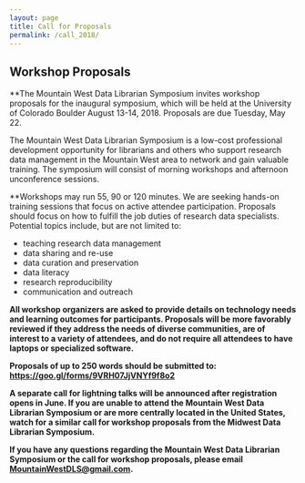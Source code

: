 ```yaml
---
layout: page
title: Call for Proposals
permalink: /call_2018/
---
```


## Workshop Proposals

**The Mountain West Data Librarian Symposium invites workshop proposals for the inaugural symposium, which will be held at the University of Colorado Boulder August 13-14, 2018. Proposals are due Tuesday, May 22.

The Mountain West Data Librarian Symposium is a low-cost professional development opportunity for librarians and others who support research data management in the Mountain West area to network and gain valuable training. The symposium will consist of morning workshops and afternoon unconference sessions. 

**Workshops may run 55, 90 or 120 minutes. We are seeking hands-on training sessions that focus on active attendee participation. Proposals should focus on how to fulfill the job duties of research data specialists. Potential topics include, but are not limited to:
- teaching research data management
- data sharing and re-use
- data curation and preservation
- data literacy
- research reproducibility
- communication and outreach

<b>All workshop organizers are asked to provide details on technology needs and learning outcomes for participants. Proposals will be more favorably reviewed if they address the needs of diverse communities, are of interest to a variety of attendees, and do not require all attendees to have laptops or specialized software.

Proposals of up to 250 words should be submitted to: [https://goo.gl/forms/9VRH07JjVNYf9f8o2 ](https://goo.gl/forms/9VRH07JjVNYf9f8o2 )

A separate call for lightning talks will be announced after registration opens in June. If you are unable to attend the Mountain West Data Librarian Symposium or are more centrally located in the United States, watch for a similar call for workshop proposals from the Midwest Data Librarian Symposium. 

If you have any questions regarding the Mountain West Data Librarian Symposium or the call for workshop proposals, please email MountainWestDLS@gmail.com. 
